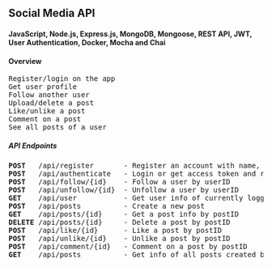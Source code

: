 ## Social Media API

#### JavaScript, Node.js, Express.js, MongoDB, Mongoose, REST API, JWT, User Authentication, Docker, Mocha and Chai

#### Overview

<pre>
Register/login on the app
Get user profile
Follow another user
Upload/delete a post
Like/unlike a post
Comment on a post
See all posts of a user
</pre>

##### API Endpoints

<pre>
<b>POST</b>   /api/register       - Register an account with name, email and password
<b>POST</b>   /api/authenticate   - Login or get access token and refresh token with email and password
<b>POST</b>   /api/follow/{id}    - Follow a user by userID
<b>POST</b>   /api/unfollow/{id}  - Unfollow a user by userID
<b>GET</b>    /api/user           - Get user info of currently logged in user
<b>POST</b>   /api/posts          - Create a new post
<b>GET</b>    /api/posts/{id}     - Get a post info by postID
<b>DELETE</b> /api/posts/{id}     - Delete a post by postID
<b>POST</b>   /api/like/{id}      - Like a post by postID
<b>POST</b>   /api/unlike/{id}    - Unlike a post by postID
<b>POST</b>   /api/comment/{id}   - Comment on a post by postID
<b>GET</b>    /api/posts          - Get info of all posts created by a user
</pre>